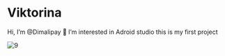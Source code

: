 # Viktorina
Hi, I’m @Dimalipay
👀 I’m interested in Adroid studio
this is my first project


![9](https://user-images.githubusercontent.com/59018353/124178930-bfb4c700-daba-11eb-9170-198d8853454b.png)
